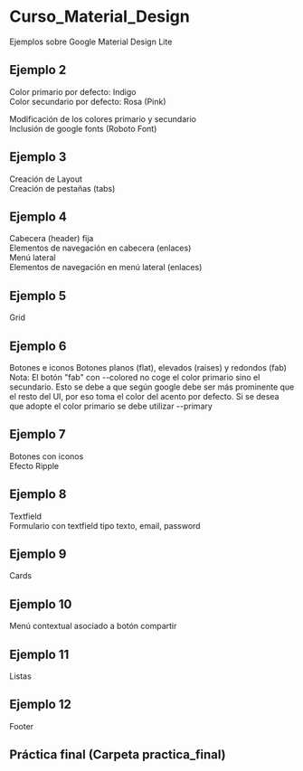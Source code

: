 # Curso_Material_Design  
Ejemplos sobre Google Material Design Lite  

Ejemplo 2  
---------  
Color primario por defecto: Indigo  
Color secundario por defecto: Rosa (Pink)  

Modificación de los colores primario y secundario  
Inclusión de google fonts (Roboto Font)  

Ejemplo 3  
---------  
Creación de Layout  
Creación de pestañas (tabs)  

Ejemplo 4  
---------  
Cabecera (header) fija  
    Elementos de navegación en cabecera (enlaces)  
Menú lateral  
    Elementos de navegación en menú lateral (enlaces)  

Ejemplo 5  
---------  
Grid

Ejemplo 6  
---------  
Botones e iconos
    Botones planos (flat), elevados (raises) y redondos (fab)
    Nota: El botón "fab" con --colored no coge el color primario sino el secundario. Esto se debe a que según google debe ser más prominente que el resto del UI, por eso toma el color del acento por defecto. Si se desea que adopte el color primario se debe utilizar --primary

Ejemplo 7  
---------  
Botones con iconos  
Efecto Ripple 

Ejemplo 8  
---------
Textfield  
Formulario con 
    textfield tipo texto, email, password  

Ejemplo 9    
---------  
Cards  

Ejemplo 10
----------
Menú contextual asociado a botón compartir  

Ejemplo 11
----------
Listas

Ejemplo 12  
----------  
Footer  


Práctica final (Carpeta practica_final)  
---------------------------------------  
